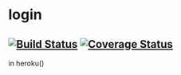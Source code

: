 # login

[![Build Status](https://travis-ci.org/ThomasLiu/login.svg?branch=master)](https://travis-ci.org/ThomasLiu/login)
[![Coverage Status](https://coveralls.io/repos/ThomasLiu/login/badge.svg?branch=master)](https://coveralls.io/r/ThomasLiu/login?branch=master)
---
in heroku()
